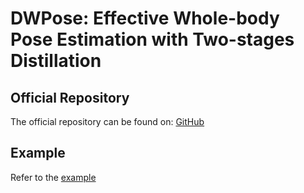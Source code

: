 # DWPose: Effective Whole-body Pose Estimation with Two-stages Distillation 

## Official Repository

The official repository can be found on: [GitHub](https://github.com/IDEA-Research/DWPose)

## Example

Refer to the [example](../../../examples/dwpose)
